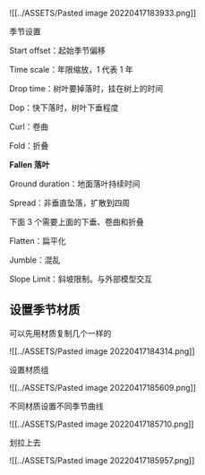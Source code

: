 ![[../ASSETS/Pasted image 20220417183933.png]]

季节设置

Start offset：起始季节偏移

Time scale：年限缩放，1 代表 1 年

Drop time：树叶要掉落时，挂在树上的时间

Dop：快下落时，树叶下垂程度

Curl：卷曲

Fold：折叠


**Fallen 落叶**

Ground duration：地面落叶持续时间

Spread：非垂直坠落，扩散到四周

下面 3 个需要上面的下垂、卷曲和折叠

Flatten：扁平化

Jumble：混乱

Slope Limit：斜坡限制。与外部模型交互





## 设置季节材质

可以先用材质复制几个一样的

![[../ASSETS/Pasted image 20220417184314.png]]

设置材质组

![[../ASSETS/Pasted image 20220417185609.png]]

不同材质设置不同季节曲线

![[../ASSETS/Pasted image 20220417185710.png]]

划拉上去

![[../ASSETS/Pasted image 20220417185957.png]]

